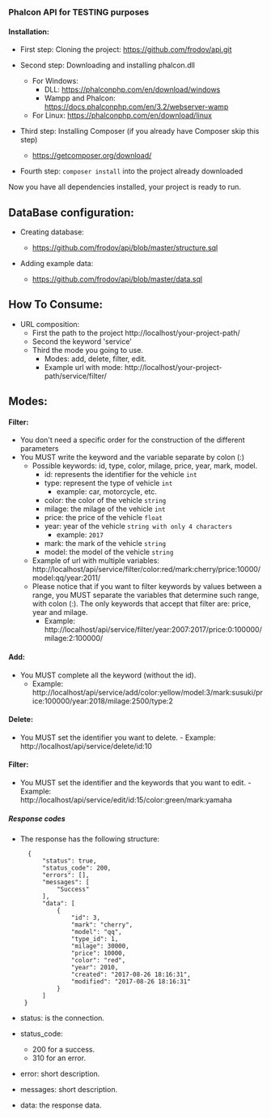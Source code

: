 ### Phalcon API for TESTING purposes

#### Installation:

- First step: Cloning the project:
    https://github.com/frodov/api.git

- Second step: Downloading and installing phalcon.dll
  - For Windows:
       - DLL: https://phalconphp.com/en/download/windows
       - Wampp and Phalcon: https://docs.phalconphp.com/en/3.2/webserver-wamp
  - For Linux: https://phalconphp.com/en/download/linux

- Third step: Installing Composer (if you already have Composer skip this step)
    - https://getcomposer.org/download/

- Fourth step:
    `composer install` into the project already downloaded

Now you have all dependencies installed, your project is ready to run.

## DataBase configuration:
- Creating database:
    - https://github.com/frodov/api/blob/master/structure.sql

- Adding example data:
    - https://github.com/frodov/api/blob/master/data.sql

## How To Consume:

- URL composition:
    - First the path to the project http://localhost/your-project-path/
    - Second the keyword 'service'
    - Third the mode you going to use.
        - Modes: add, delete, filter, edit.
        - Example url with mode: http://localhost/your-project-path/service/filter/

## Modes:

#### Filter:

  - You don't need a specific order for the construction of the different parameters
  - You MUST write the keyword and the variable separate by colon (:)
    - Possible keywords: id, type, color, milage, price, year, mark, model.
        - id: represents the identifier for the vehicle `int`
        - type: represent the type of vehicle `int`
            - example: car, motorcycle, etc.
        - color: the color of the vehicle `string`
        - milage: the milage of the vehicle `int`
        - price: the price of the vehicle `float`
        - year: year of the vehicle `string with only 4 characters`
            - example: `2017`
        - mark: the mark of the vehicle `string`
        - model: the model of the vehicle `string`
    - Example of url with multiple variables: http://localhost/api/service/filter/color:red/mark:cherry/price:10000/model:qq/year:2011/
    - Please notice that if you want to filter keywords by values between a range, you MUST separate the variables that determine such range, with colon (:). The only keywords that accept that filter are: price, year and milage.
      - Example: http://localhost/api/service/filter/year:2007:2017/price:0:100000/milage:2:100000/

#### Add:
  - You MUST complete all the keyword (without the id).
    - Example: http://localhost/api/service/add/color:yellow/model:3/mark:susuki/price:100000/year:2018/milage:2500/type:2

#### Delete:
   - You MUST set the identifier you want to delete.
    - Example: http://localhost/api/service/delete/id:10

#### Filter:
   - You MUST set the identifier and the keywords that you want to edit.
    - Example: http://localhost/api/service/edit/id:15/color:green/mark:yamaha

##### Response codes

 - The response has the following structure:

         {
             "status": true,
             "status_code": 200,
             "errors": [],
             "messages": [
                 "Success"
             ],
             "data": [
                 {
                     "id": 3,
                     "mark": "cherry",
                     "model": "qq",
                     "type_id": 1,
                     "milage": 30000,
                     "price": 10000,
                     "color": "red",
                     "year": 2010,
                     "created": "2017-08-26 18:16:31",
                     "modified": "2017-08-26 18:16:31"
                 }
             ]
        }

- status: is the connection.
- status_code:
    - 200 for a success.
    - 310 for an error.
- error: short description.
- messages: short description.
- data: the response data.

